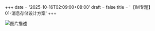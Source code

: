 +++
date = '2025-10-16T02:09:00+08:00'
draft = false
title = '【IM专题】01-消息存储设计方案'
+++

![图片描述](/images/wxsync-2023-05-5661e69baff774c2c2c90b5baf71f18c.png)